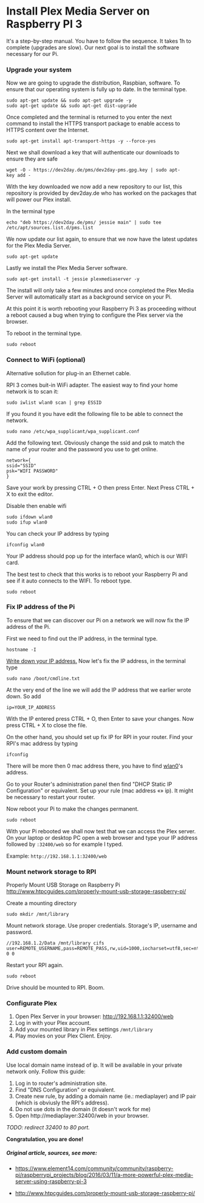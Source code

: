 # Install Plex Media Server on Raspberry PI 3

It's a step-by-step manual. You have to follow the sequence. It takes 1h to complete (upgrades are slow). Our next goal is to install the software necessary for our Pi.

### Upgrade your system

Now we are going to upgrade the distribution, Raspbian, software. To ensure that our operating system is fully up to date. In the terminal type.

```shell
sudo apt-get update && sudo apt-get upgrade -y
sudo apt-get update && sudo apt-get dist-upgrade
```

Once completed and the terminal is returned to you enter the next command to install the HTTPS transport package to enable access to HTTPS content over the Internet.

```shell
sudo apt-get install apt-transport-https -y --force-yes
```

Next we shall download a key that will authenticate our downloads to ensure they are safe

```shell
wget -O - https://dev2day.de/pms/dev2day-pms.gpg.key | sudo apt-key add -  
```

With the key downloaded we now add a new repository to our list, this repository is provided by dev2day.de who has worked on the packages that will power our Plex install.

In the terminal type

```shell
echo "deb https://dev2day.de/pms/ jessie main" | sudo tee /etc/apt/sources.list.d/pms.list
```

We now update our list again, to ensure that we now have the latest updates for the Plex Media Server.

```shell
sudo apt-get update
```

Lastly we install the Plex Media Server software.

```shell
sudo apt-get install -t jessie plexmediaserver -y
```

The install will only take a few minutes and once completed the Plex Media Server will automatically start as a background service on your Pi.

At this point it is worth rebooting your Raspberry Pi 3 as proceeding without a reboot caused a bug when trying to configure the Plex server via the browser.

To reboot in the terminal type.

```shell
sudo reboot
```

### Connect to WiFi (optional)

Alternative sollution for plug-in an Ethernet cable.

RPI 3 comes buit-in WiFi adapter. The easiest way to find your home network is to scan it:

```
sudo iwlist wlan0 scan | grep ESSID
```

If you found it you have edit the following file to be able to connect the network.

```shell
sudo nano /etc/wpa_supplicant/wpa_supplicant.conf
```

Add the following text. Obviously change the ssid and psk to match the name of your router and the password you use to get online.

```shell
network={
ssid="SSID"
psk="WIFI PASSWORD"
}
```

Save your work by pressing CTRL + O then press Enter. Next Press CTRL + X to exit the editor.

Disable then enable wifi

```shell
sudo ifdown wlan0
sudo ifup wlan0
```

You can check your IP address by typing

```shell
ifconfig wlan0
```

Your IP address should pop up for the interface wlan0, which is our WIFI card.

The best test to check that this works is to reboot your Raspberry Pi and see if it auto connects to the WIFI. To reboot type.

```shell
sudo reboot
```

### Fix IP address of the Pi

To ensure that we can discover our Pi on a network we will now fix the IP address of the Pi.

First we need to find out the IP address, in the terminal type.

```shell
hostname -I
```

<u>Write down your IP address.</u> Now let's fix the IP address, in the terminal type

```shell
sudo nano /boot/cmdline.txt
```

At the very end of the line we will add the IP address that we earlier wrote down. So add

```shell
ip=YOUR_IP_ADDRESS
```

With the IP entered press CTRL + O, then Enter to save your changes. Now press CTRL + X to close the file.

On the other hand, you should set up fix IP for RPI in your router. Find your RPI's mac address by typing

```
ifconfig
```

There will be more then 0 mac address there, you have to find <u>wlan0</u>'s address. 

Go to your Router's administration panel then find "DHCP Static IP Configuration" or equivalent. Set up your rule (mac address «» ip). It might be necessary to restart your router.

Now reboot your Pi to make the changes permanent.

```shell
sudo reboot
```

With your Pi rebooted we shall now test that we can access the Plex server. On your laptop or desktop PC open a web browser and type your IP address followed by `:32400/web` so for example I typed.

Example: `http://192.168.1.1:32400/web`

### Mount network storage to RPI

Properly Mount USB Storage on Raspberry Pi
http://www.htpcguides.com/properly-mount-usb-storage-raspberry-pi/

Create a mounting directory

```shell
sudo mkdir /mnt/library
```

Mount network storage. Use proper credentials. Storage's IP, username and password.

```shell
//192.168.1.2/Data /mnt/library cifs user=REMOTE_USERNAME,pass=REMOTE_PASS,rw,uid=1000,iocharset=utf8,sec=ntlm 0 0
```

Restart your RPI again.

```shell
sudo reboot
```

Drive should be mounted to RPI. Boom.

### Configurate Plex

1. Open Plex Server in your browser: http://192.168.1.1:32400/web
2. Log in with your Plex account.
3. Add your mounted library in Plex settings `/mnt/library` 
4. Play movies on your Plex Client. Enjoy.

### Add custom domain

Use local domain name instead of ip. It will be available in your private network only. Follow this guide:

1. Log in to router's administration site.
2. Find "DNS Configuration" or equivalent.
3. Create new rule, by adding a domain name (ie.: mediaplayer) and IP pair (which is obviusly the RPI's address).
4. Do not use dots in the domain (it doesn't work for me)
5. Open http://mediaplayer:32400/web in your browser.

*TODO: redirect 32400 to 80 port.*

**Congratulation, you are done!**



##### Original article, sources, see more:

* https://www.element14.com/community/community/raspberry-pi/raspberrypi_projects/blog/2016/03/11/a-more-powerful-plex-media-server-using-raspberry-pi-3

* http://www.htpcguides.com/properly-mount-usb-storage-raspberry-pi/
